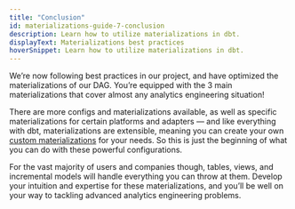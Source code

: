 ```yaml
---
title: "Conclusion"
id: materializations-guide-7-conclusion
description: Learn how to utilize materializations in dbt.
displayText: Materializations best practices
hoverSnippet: Learn how to utilize materializations in dbt.
---
```


We’re now following best practices in our project, and have optimized the materializations of our DAG. You’re equipped with the 3 main materializations that cover almost any analytics engineering situation! 

There are more configs and materializations available, as well as specific materializations for certain platforms and adapters — and like everything with dbt, materializations are extensible, meaning you can create your own [custom materializations](guides/advanced/creating-new-materializations) for your needs. So this is just the beginning of what you can do with these powerful configurations.

For the vast majority of users and companies though, tables, views, and incremental models will handle everything you can throw at them. Develop your intuition and expertise for these materializations, and you’ll be well on your way to tackling advanced analytics engineering problems.
